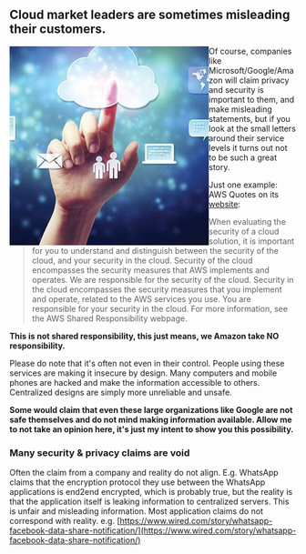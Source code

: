 
## **Cloud market leaders are sometimes misleading their customers.**


<img src="img/cloud_1.png" alt="s in iot" width="350" style="float: left"/>

Of course, companies like Microsoft/Google/Amazon will claim privacy and security is important to them, and make misleading statements, but if you look at the small letters around their service levels it turns out not to be such a great story.

Just one example: AWS Quotes on its [website](https://aws.amazon.com/compliance/data-privacy-faq/):


> When evaluating the security of a cloud solution, it is important for you to understand and distinguish between the security of the cloud, and your security in the cloud. Security of the cloud encompasses the security measures that AWS implements and operates. We are responsible for the security of the cloud. Security in the cloud encompasses the security measures that you implement and operate, related to the AWS services you use. You are responsible for your security in the cloud.  For more information, see the AWS Shared Responsibility webpage. 

**This is not shared responsibility, this just means, we Amazon take NO responsibility.**

Please do note that it's often not even in their control. People using these services are making it insecure by design. Many computers and mobile phones are hacked and make the information accessible to others. Centralized designs are simply more unreliable and unsafe.


**Some would claim that even these large organizations like Google are not safe themselves and do not mind making information available. Allow me to not take an opinion here, it's just my intent to show you this possibility.**


### **Many security & privacy claims are void**

Often the claim from a company and reality do not align. E.g. WhatsApp claims that the encryption protocol they use between the WhatsApp applications is end2end encrypted, which is probably true, but the reality is that the application itself is leaking information to centralized servers. This is unfair and misleading information. Most application claims do not correspond with reality. e.g. [https://www.wired.com/story/whatsapp-facebook-data-share-notification/](https://www.wired.com/story/whatsapp-facebook-data-share-notification/) 


